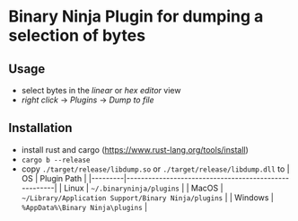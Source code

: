 # Binary Ninja Plugin for dumping a selection of bytes
## Usage
- select bytes in the *linear* or *hex editor* view
- *right click* -> *Plugins* -> *Dump to file*

## Installation
- install rust and cargo (https://www.rust-lang.org/tools/install)
- `cargo b --release`
- copy `./target/release/libdump.so` or `./target/release/libdump.dll` to
  | OS      | Plugin Path                                          |
  |---------|------------------------------------------------------|
  | Linux   | `~/.binaryninja/plugins`                             |
  | MacOS   | `~/Library/Application Support/Binary Ninja/plugins` |
  | Windows | `%AppData%\Binary Ninja\plugins`                     |
